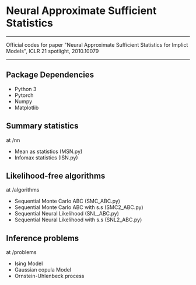 # Neural Approximate Sufficient Statistics

-------------------------------------------------------------------------

Official codes for paper "Neural Approximate Sufficient Statistics for Implict Models", ICLR 21 spotlight, 2010.10079

-------------------------------------------------------------------------


## Package Dependencies
* Python 3
* Pytorch
* Numpy
* Matplotlib


## Summary statistics 
at /nn
* Mean as statistics (MSN.py)
* Infomax statistics (ISN.py)


## Likelihood-free algorithms
at /algorithms
* Sequential Monte Carlo ABC (SMC_ABC.py)
* Sequential Monte Carlo ABC with s.s (SMC2_ABC.py)
* Sequential Neural Likelihood (SNL_ABC.py)
* Sequential Neural Likelihood with s.s (SNL2_ABC.py)

## Inference problems
at /problems
* Ising Model
* Gaussian copula Model
* Ornstein-Uhlenbeck process


